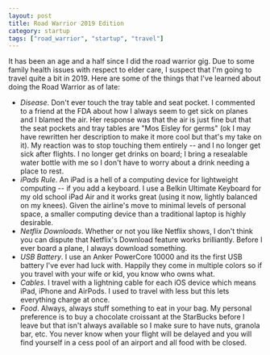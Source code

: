 ```yaml
---
layout: post
title: Road Warrior 2019 Edition
category: startup
tags: ["road_warrior", "startup", "travel"]
---
```

It has been an age and a half since I did the road warrior gig.  Due to some family health issues with respect to elder care, I suspect that I'm going to travel quite a bit in 2019.  Here are some of the things that I've learned about doing the Road Warrior as of late:

 * *Disease*.  Don't ever touch the tray table and seat pocket.  I commented to a friend at the FDA about how I always seem to get sick on planes and I blamed the air.  Her response was that the air is just fine but that the seat pockets and tray tables are "Mos Eisley for germs" (ok I may have rewritten her description to make it more cool but that's my take on it).  My reaction was to stop touching them entirely -- and I no longer get sick after flights.  I no longer get drinks on board; I bring a resealable water bottle with me so I don't have to worry about a drink needing a place to rest.
 * *iPads Rule*.  An iPad is a hell of a computing device for lightweight computing -- if you add a keyboard.  I use a Belkin Ultimate Keyboard for my old school iPad Air and it works great (using it now, lightly balanced on my knees).  Given the airline's move to minimal levels of personal space, a smaller computing device than a traditional laptop is highly desirable.
 * *Netflix Downloads*.  Whether or not you like Netflix shows, I don't think you can dispute that Netflix's Download feature works brilliantly.  Before I ever board a plane, I always download something.  
 * *USB Battery*. I use an Anker PowerCore 10000 and its the first USB battery I've ever had luck with.  Happily they come in multiple colors so if you travel with your wife or kid, you know who owns what.
 * *Cables*.  I travel with a lightning cable for each iOS device which means iPad, iPhone and AirPods.  I used to travel with less but this lets everything charge at once.
 * *Food*.  Always, always stuff something to eat in your bag.  My personal preference is to buy a chocolate croissant at the StarBucks before I leave but that isn't always available so I make sure to have nuts, granola bar, etc.  You never know when your flight will be delayed and you will find yourself in a cess pool of an airport and all food with be closed.